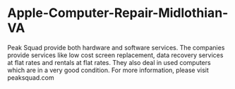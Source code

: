 Apple-Computer-Repair-Midlothian-VA
===================================

Peak Squad provide both hardware and software services. The companies provide services like low cost screen replacement, data recovery services at flat rates and rentals at flat rates. They also deal in used computers which are in a very good condition. For more information, please visit peaksquad.com
